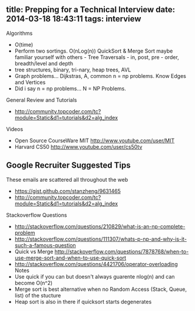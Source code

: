 title: Prepping for a Technical Interview
date: 2014-03-18 18:43:11
tags: interview
---


Algorithms
- O(time)
- Perform two sortings. O(nLog(n)) QuickSort & Merge Sort maybe familiar yourself with others - Tree Traversals - in, post, pre - order, breadth/level and depth
- tree structures, binary, tri-nary, heap trees, AVL
- Graph problems... Dijkstras, A, common n = np problems. Know Edges and Vertices
- Did i say n = np problems... N = NP Problems.

General Review and Tutorials
- http://community.topcoder.com/tc?module=Static&d1=tutorials&d2=alg_index

Videos
- Open Source CourseWare MIT http://www.youtube.com/user/MIT
- Harvard CS50 http://www.youtube.com/user/cs50tv


Google Recruiter Suggested Tips
---
These emails are scattered all throughout the web
- https://gist.github.com/stanzheng/9631465
- http://community.topcoder.com/tc?module=Static&d1=tutorials&d2=alg_index


Stackoverflow Questions
- http://stackoverflow.com/questions/210829/what-is-an-np-complete-problem
- http://stackoverflow.com/questions/111307/whats-p-np-and-why-is-it-such-a-famous-question
- Quick vs Merge http://stackoverflow.com/questions/7878768/when-to-use-merge-sort-and-when-to-use-quick-sort
- http://stackoverflow.com/questions/4421706/operator-overloading
Notes
- Use quick if you can but doesn't always guarente nlog(n) and can become O(n^2)
- Merge sort is best alternative when no Random Access (Stack, Queue, list) of the stucture
- Heap sort is also in there if quicksort starts degenerates

